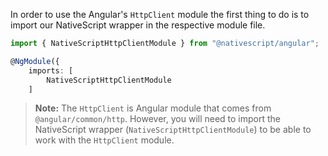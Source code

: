 In order to use the Angular's `HttpClient` module the first thing to do is to import our NativeScript wrapper in the respective module file. 

```TypeScript
import { NativeScriptHttpClientModule } from "@nativescript/angular";

@NgModule({
    imports: [
        NativeScriptHttpClientModule
    ]
```

> **Note:** The `HttpClient` is Angular module that comes from `@angular/common/http`. However, you will need to import the NativeScript wrapper (`NativeScriptHttpClientModule`) to be able to work with the `HttpClient` module.

